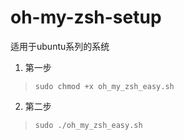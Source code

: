 # oh-my-zsh-setup
适用于ubuntu系列的系统

1. 第一步
 >    `sudo chmod +x oh_my_zsh_easy.sh`

2. 第二步
 >    `sudo ./oh_my_zsh_easy.sh`
